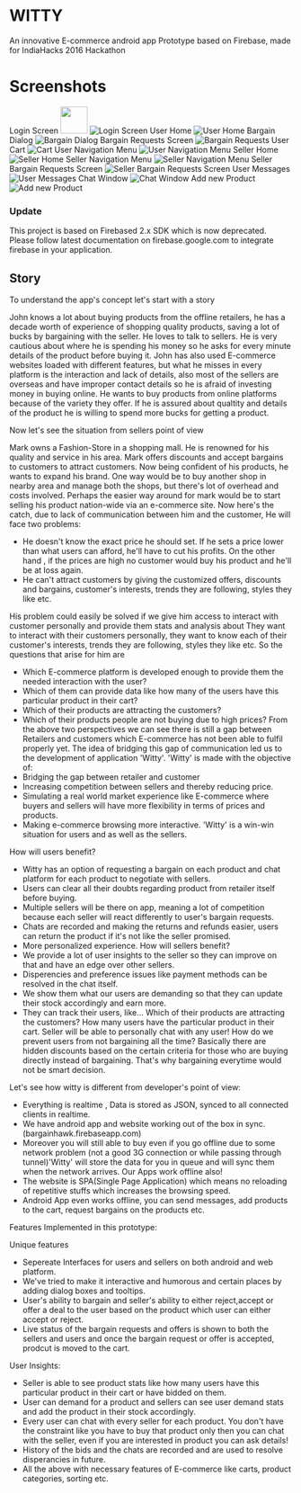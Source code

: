 # WITTY
An innovative E-commerce android app Prototype based on Firebase, made for IndiaHacks 2016 Hackathon
# Screenshots
Login Screen
<img src="https://s19.postimg.org/60hzc6ipv/image.png" width="48">
![Login Screen](https://s19.postimg.org/60hzc6ipv/image.png)
User Home
![User Home](https://s19.postimg.org/ehhhn3ner/image.png)
Bargain Dialog
![Bargain Dialog](https://s19.postimg.org/bm4eg8jer/Screenshot_from_2016_10_24_10_58_11.png)
Bargain Requests Screen
![Bargain Requests](https://s19.postimg.org/a5svy3ghv/image.png)
User Cart
![Cart](https://s19.postimg.org/mj5q5066b/Screenshot_from_2016_10_24_11_00_50.png)
User Navigation Menu
![User Navigation Menu](https://s19.postimg.org/jb18ryjwj/Screenshot_from_2016_10_24_11_01_35.png)
Seller Home
![Seller Home](https://s19.postimg.org/53bk3b77n/image.png)
Seller Navigation Menu
![Seller Navigation Menu](https://s19.postimg.org/dx2gkeu6b/image.png)
Seller Bargain Requests Screen
![Seller Bargain Requests Screen](https://s19.postimg.org/qn6oxi24j/image.png)
User Messages
![User Messages](https://s19.postimg.org/4zhqn21qb/image.png)
Chat Window
![Chat Window](https://s19.postimg.org/48kf3j9z7/image.png)
Add new Product
![Add new Product](https://s19.postimg.org/tq2tn4rpf/w10.png)

### Update
This project is based on Firebased 2.x SDK which is now deprecated. Please follow latest documentation on firebase.google.com to integrate firebase in your application. 

## Story
To understand the app's concept let's start with a story

John knows a lot about buying products from the offline retailers, he has a decade worth of experience of shopping quality products, saving a lot of bucks by bargaining with the seller. 
He loves to talk to sellers. He is very cautious about where he is spending his money so he asks for every minute details of the product before buying it. 
John has also used E-commerce websites loaded with different features, but what he misses in every platform is the interaction and lack of details, also most of the sellers are overseas and have improper contact details so he is afraid of investing money in buying online.
He wants to buy products from online platforms because of the variety they offer. If he is assured about qualtity and details of the product he is willing to spend more bucks for getting a product.

Now let's see the situation from sellers point of view

Mark owns a Fashion-Store in a shopping mall. He is renowned for his quality and service in his area. Mark offers discounts and accept bargains to customers to attract customers. Now being confident of his products, he wants to expand his brand. One way would be to buy another shop in nearby area and manage both the shops, but there's lot of overhead and costs involved. Perhaps the easier way around for mark would be to start selling his product nation-wide via an e-commerce site. Now here's the catch, due to lack of communication between him and the customer, He will face two problems:

- He doesn't know the exact price he should set. If he sets a price lower than what users can afford, he'll have to cut his profits. On the other hand , if the prices are high no customer would buy his product and he'll be at loss again.
- He can't attract customers by giving the customized offers, discounts and bargains, customer's interests, trends they are following, styles they like etc.

His problem could easily be solved if we give him access to interact with customer personally and provide them stats and analysis about
They want to interact with their customers personally, they want to know each of their customer's interests, trends they are following, styles they like etc. So the questions that arise for him are  

- Which E-commerce platform is developed enough to provide them the needed interaction with the user? 
- Which of them can provide data like how many of the users have this particular product in their cart?
- Which of their products are attracting the customers?
- Which of their products people are not buying due to high prices?
From the above two perspectives we can see there is still a gap between Retailers and customers which E-commerce has not been able to fulfil properly yet. The idea of bridging this gap of communication led us to the development of application 'Witty'. 
'Witty' is made with the objective of:
- Bridging the gap between retailer and customer 
- Increasing competition between sellers and thereby reducing price.
- Simulating a real world market experience like E-commerce where buyers and sellers will have more flexibility in terms of prices and products.
- Making e-commerce browsing more interactive.
'Witty' is a win-win situation for users and as well as the sellers.

How will users benefit?

- Witty has an option of requesting a bargain on each product and chat platform for each product to negotiate with sellers.
- Users can clear all their doubts regarding product from retailer itself before buying.
- Multiple sellers will be there on app, meaning a lot of competition because each seller will react differently to user's bargain requests.
- Chats are recorded and making the returns and refunds easier, users can return the product if it's not like the seller promised.
- More personalized experience.
How will sellers benefit?
- We provide a lot of user insights to the seller so they can improve on that and have an edge over other sellers.
- Disperencies and preference issues like payment methods can be resolved in the chat itself.
- We show them what our users are demanding so that they can update their stock accordingly and earn more.
- They can track their users, like... Which of their products are attracting the customers? How many users have the particular product in their cart. Seller will be able to personally chat with any user!
How do we prevent users from not bargaining all the time?
Basically there are hidden discounts based on the certain criteria for those who are buying directly instead of bargaining. That's why bargaining everytime would not be smart decision.

Let's see how witty is different from developer's point of view:
- Everything is realtime , Data is stored as JSON, synced to all connected clients in realtime.
- We have android app and website working out of the box in sync.(bargainhawk.firebaseapp.com)
- Moreover you will still able to buy even if you go offline due to some network problem (not a good 3G connection or while passing through tunnel)'Witty' will store the data for you in queue and will sync them when the network arrives. Our Apps work offline also!
- The website is SPA(Single Page Application) which means no reloading of repetitive stuffs which increases the browsing speed.
- Android App even works offline, you can send messages, add products to the cart, request bargains on the products etc. 

Features Implemented in this prototype: 

Unique features
- Sepereate Interfaces for users and sellers on both android and web platform.
- We've tried to make it interactive and humorous and certain places by adding dialog boxes and tooltips.
- User's ability to bargain and seller's ability to either reject,accept or offer a deal to the user based on the product which user can either accept or reject.
- Live status of the bargain requests and offers is shown to both the sellers and users and once the bargain request or offer is accepted, prodcut is moved to the cart.

User Insights:
- Seller is able to see product stats like how many users have this particular product in their cart or have bidded on them.
- User can demand for a product and sellers can see user demand stats and add the product in their stock accordingly.
- Every user can chat with every seller for each product. You don't have the constraint like you have to buy that product only then you can chat with the seller, even if you are interested in product you can ask details! 
- History of the bids and the chats are recorded and are used to resolve disperancies in future.
- All the above with necessary features of E-commerce like carts, product categories, sorting etc.
